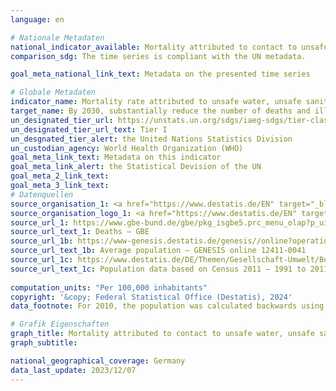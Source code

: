 ```yaml
---
language: en    

# Nationale Metadaten    
national_indicator_available: Mortality attributed to contact to unsafe water, unsafe sanitation and lack of hygiene    
comparison_sdg: The time series is compliant with the UN metadata.    

goal_meta_national_link_text: Metadata on the presented time series    

# Globale Metadaten    
indicator_name: Mortality rate attributed to unsafe water, unsafe sanitation and lack of hygiene (exposure to unsafe Water, Sanitation and Hygiene for All (WASH) services)    
target_name: By 2030, substantially reduce the number of deaths and illnesses from hazardous chemicals and air, water and soil pollution and contamination    
un_designated_tier_url: https://unstats.un.org/sdgs/iaeg-sdgs/tier-classification/    
un_designated_tier_url_text: Tier I    
un_desgnated_tier_alert: the United Nations Statistics Division    
un_custodian_agency: World Health Organization (WHO)    
goal_meta_link_text: Metadata on this indicator    
goal_meta_link_alert: the Statistical Devision of the UN    
goal_meta_2_link_text:     
goal_meta_3_link_text:         
# Datenquellen
source_organisation_1: <a href="https://www.destatis.de/EN" target="_blank"> Federal Statistical Office (Destatis) </a>
source_organisation_logo_1: <a href="https://www.destatis.de/EN" target="_blank"><img src="https://sdg-indikatoren.de/public/OrgImgEn/destatis.png" alt="Logo destatis" style="height:60px; width:148px"/></a>
source_url_1: https://www.gbe-bund.de/gbe/pkg_isgbe5.prc_menu_olap?p_uid=gast&p_aid=36812520&p_sprache=E&p_help=2&p_indnr=6&p_version=1&p_ansnr=85812731
source_url_text_1: Deaths – GBE
source_url_1b: https://www-genesis.destatis.de/genesis//online?operation=table&code=12411-0041&bypass=true&levelindex=1&levelid=1639396599054#abreadcrumb
source_url_text_1b: Average population – GENESIS online 12411-0041
source_url_1c: https://www.destatis.de/DE/Themen/Gesellschaft-Umwelt/Bevoelkerung/Bevoelkerungsstand/_inhalt.html#sprg233540
source_url_text_1c: Population data based on Census 2011 – 1991 to 2011 (only available in German)
    
computation_units: "Per 100,000 inhabitants"    
copyright: '&copy; Federal Statistical Office (Destatis), 2024'    
data_footnote: For 2010, the population was calculated backwards using the 2011 census and migration, birth and death statistics.    

# Grafik Eigenschaften    
graph_title: Mortality attributed to contact to unsafe water, unsafe sanitation and lack of hygiene
graph_subtitle:     

national_geographical_coverage: Germany    
data_last_update: 2023/12/07    
---
```


<span></span>